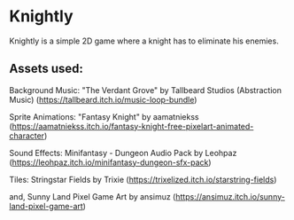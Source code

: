 # Knightly
Knightly is a simple 2D game where a knight has to eliminate his enemies.

## Assets used:
Background Music: "The Verdant Grove" by Tallbeard Studios (Abstraction Music) (https://tallbeard.itch.io/music-loop-bundle)

Sprite Animations: "Fantasy Knight" by aamatniekss (https://aamatniekss.itch.io/fantasy-knight-free-pixelart-animated-character)

Sound Effects: Minifantasy - Dungeon Audio Pack by Leohpaz (https://leohpaz.itch.io/minifantasy-dungeon-sfx-pack)

Tiles: Stringstar Fields by Trixie (https://trixelized.itch.io/starstring-fields)

and, Sunny Land Pixel Game Art by ansimuz (https://ansimuz.itch.io/sunny-land-pixel-game-art)
